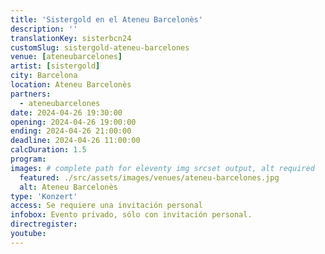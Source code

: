 ```yaml
---
title: 'Sistergold en el Ateneu Barcelonès'
description: ''
translationKey: sisterbcn24
customSlug: sistergold-ateneu-barcelones
venue: [ateneubarcelones]
artist: [sistergold]
city: Barcelona
location: Ateneu Barcelonès
partners:
  - ateneubarcelones
date: 2024-04-26 19:30:00
opening: 2024-04-26 19:00:00
ending: 2024-04-26 21:00:00
deadline: 2024-04-26 11:00:00
calcDuration: 1.5
program:
images: # complete path for eleventy img srcset output, alt required
  featured: ./src/assets/images/venues/ateneu-barcelones.jpg
  alt: Ateneu Barcelonès
type: 'Konzert'
access: Se requiere una invitación personal
infobox: Evento privado, sólo con invitación personal.
directregister:
youtube:
---
```

